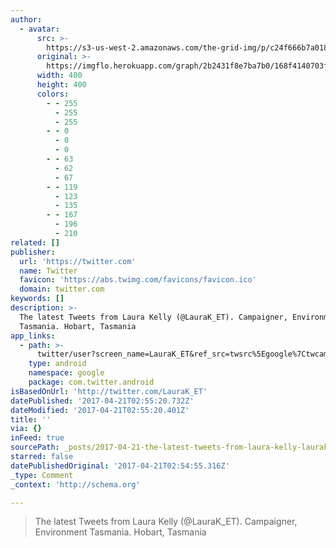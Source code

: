 ```yaml
---
author:
  - avatar:
      src: >-
        https://s3-us-west-2.amazonaws.com/the-grid-img/p/c24f666b7a01805ce501b044e9f32895f10bea7d.jpg
      original: >-
        https://imgflo.herokuapp.com/graph/2b2431f8e7ba7b0/168f4140703fd7501f239da2846ccf02/noop.jpeg?input=https%3A%2F%2Fpbs.twimg.com%2Fprofile_images%2F3154807959%2F578a7d1b126faf29e7ae38b5c881575d_400x400.jpeg
      width: 400
      height: 400
      colors:
        - - 255
          - 255
          - 255
        - - 0
          - 0
          - 0
        - - 63
          - 62
          - 67
        - - 119
          - 123
          - 135
        - - 167
          - 196
          - 210
related: []
publisher:
  url: 'https://twitter.com'
  name: Twitter
  favicon: 'https://abs.twimg.com/favicons/favicon.ico'
  domain: twitter.com
keywords: []
description: >-
  The latest Tweets from Laura Kelly (@LauraK_ET). Campaigner, Environment
  Tasmania. Hobart, Tasmania
app_links:
  - path: >-
      twitter/user?screen_name=LauraK_ET&ref_src=twsrc%5Egoogle%7Ctwcamp%5Eandroidseo%7Ctwgr%5Eprofile
    type: android
    namespace: google
    package: com.twitter.android
isBasedOnUrl: 'http://twitter.com/LauraK_ET'
datePublished: '2017-04-21T02:55:20.732Z'
dateModified: '2017-04-21T02:55:20.401Z'
title: ''
via: {}
inFeed: true
sourcePath: _posts/2017-04-21-the-latest-tweets-from-laura-kelly-laurak_et-campaigner.md
starred: false
datePublishedOriginal: '2017-04-21T02:54:55.316Z'
_type: Comment
_context: 'http://schema.org'

---
```

> The latest Tweets from Laura Kelly (@LauraK\_ET). Campaigner, Environment Tasmania. Hobart, Tasmania